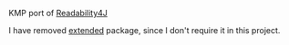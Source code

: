 KMP port of [Readability4J](https://github.com/dankito/Readability4J)

I have
removed [extended](https://github.com/dankito/Readability4J/tree/master/src/main/kotlin/net/dankito/readability4j/extended)
package, since I don't require it in this project.
